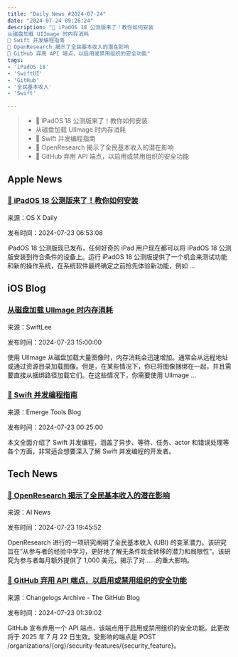 ```yaml
---
title: "Daily News #2024-07-24"
date: "2024-07-24 09:26:24"
description: "🎉 iPadOS 18 公测版来了！教你如何安装
从磁盘加载 UIImage 时内存消耗
🎉 Swift 并发编程指南
🤔 OpenResearch 揭示了全民基本收入的潜在影响
🎉 GitHub 弃用 API 端点，以启用或禁用组织的安全功能"
tags: 
- 'iPadOS 18'
- 'SwiftUI'
- 'GitHub'
- '全民基本收入'
- 'Swift'

---
```


> - 🎉 iPadOS 18 公测版来了！教你如何安装
> - 从磁盘加载 UIImage 时内存消耗
> - 🎉 Swift 并发编程指南
> - 🤔 OpenResearch 揭示了全民基本收入的潜在影响
> - 🎉 GitHub 弃用 API 端点，以启用或禁用组织的安全功能

## Apple News

### [🎉 iPadOS 18 公测版来了！教你如何安装](https://osxdaily.com/2024/07/22/how-to-install-ipados-18-public-beta/)

来源：OS X Daily

发布时间：2024-07-23 06:53:08

iPadOS 18 公测版现已发布，任何好奇的 iPad 用户现在都可以将 iPadOS 18 公测版安装到符合条件的设备上。运行 iPadOS 18 公测版提供了一个机会来测试功能和新的操作系统，在系统软件最终确定之前抢先体验新功能，例如 ...

## iOS Blog

### [从磁盘加载 UIImage 时内存消耗](https://www.avanderlee.com/swiftui/memory-consumption-loading-uiimage-from-disk/)

来源：SwiftLee

发布时间：2024-07-23 15:00:00

使用 UIImage 从磁盘加载大量图像时，内存消耗会迅速增加。通常会从远程地址或通过资源目录加载图像。但是，在某些情况下，你已将图像捆绑在一起，并且需要直接从捆绑路径加载它们。在这些情况下，你需要使用 UIImage ...

### [🎉 Swift 并发编程指南](https://www.emergetools.com/blog/posts/swift-async-await-the-full-toolkit)

来源：Emerge Tools Blog

发布时间：2024-07-23 00:25:00

本文全面介绍了 Swift 并发编程，涵盖了异步、等待、任务、actor 和错误处理等各个方面，非常适合想要深入了解 Swift 并发编程的开发者。

## Tech News

### [🤔 OpenResearch 揭示了全民基本收入的潜在影响](https://www.artificialintelligence-news.com/news/openresearch-reveals-potential-impacts-universal-basic-income/)

来源：AI News

发布时间：2024-07-23 19:45:52

OpenResearch 进行的一项研究阐明了全民基本收入 (UBI) 的变革潜力。该研究旨在“从参与者的经验中学习，更好地了解无条件现金转移的潜力和局限性”。该研究为参与者每月额外提供了 1,000 美元，揭示了对......的重大影响。

### [🎉 GitHub 弃用 API 端点，以启用或禁用组织的安全功能](https://github.blog/changelog/2024-07-22-deprecation-of-api-endpoint-to-enable-or-disable-a-security-feature-for-an-organization)

来源：Changelogs Archive - The GitHub Blog

发布时间：2024-07-23 01:39:02

GitHub 宣布弃用一个 API 端点，该端点用于启用或禁用组织的安全功能。此更改将于 2025 年 7 月 22 日生效。受影响的端点是 POST /organizations/{org}/security-features/{security_feature}。


